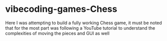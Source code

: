 # vibecoding-games-Chess
Here I was attempting to build a fully working Chess game, it must be noted that for the most part was following a YouTube tutorial to understand the complexities of moving the pieces and GUI as well
